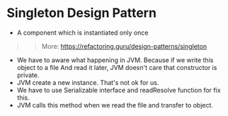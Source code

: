 # Singleton Design Pattern

- A component which is instantiated only once

>> More: https://refactoring.guru/design-patterns/singleton


- We have to aware what happening in JVM. Because if we write this object to a file And read it later, JVM doesn't care that constructor is private.
- JVM create a new instance. That's not ok for us.
- We have to use Serializable interface and readResolve function for fix this.
- JVM calls this method when we read the file and transfer to object.